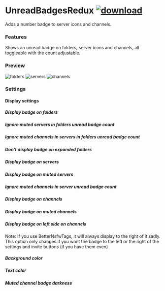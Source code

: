 # UnreadBadgesRedux [![download](https://i.imgur.com/OAHgjZu.png)](https://1lighty.github.io/BetterDiscordStuff/?plugin=UnreadBadgesRedux&dl=1 "UnreadBadgesRedux")
Adds a number badge to server icons and channels.
### Features
Shows an unread badge on folders, server icons and channels, all toggleable with the count adjustable.
### Preview
![folders](https://i.imgur.com/v4kHabL.png)
![servers](https://i.imgur.com/MJHKjuT.png)
![channels](https://i.imgur.com/dhFgSrL.png)
### Settings
#### Display settings
##### Display badge on folders
##### Ignore muted servers in folders unread badge count
##### Ignore muted channels in servers in folders unread badge count
##### Don't display badge on expanded folders
##### Display badge on servers
##### Display badge on muted servers
##### Ignore muted channels in server unread badge count
##### Display badge on channels
##### Display badge on muted channels
##### Display badge on left side on channels
Note: If you use BetterNsfwTags, it will always display to the right of it sadly. This option only changes if you want the badge to the left or the right of the settings and invite buttons (if you have them even)
##### Background color
##### Text color
##### Muted channel badge darkness
